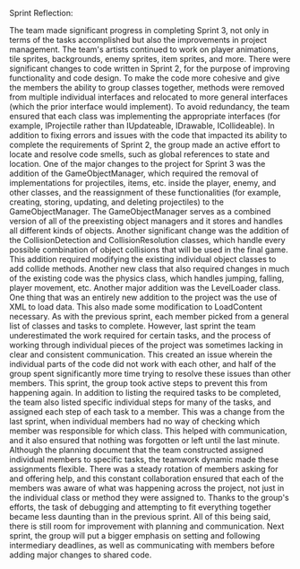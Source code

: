Sprint Reflection:

The team made significant progress in completing Sprint 3, not only in terms of the tasks accomplished but also the improvements in project management. 
The team's artists continued to work on player animations, tile sprites, backgrounds, enemy sprites, item sprites, and more.
There were significant changes to code written in Sprint 2, for the purpose of improving functionality and code design. To make the code more cohesive and give the members the ability to group classes together, methods were removed from multiple individual interfaces and relocated to more general interfaces (which the prior interface would implement). To avoid redundancy, the team ensured that each class was implementing the appropriate interfaces (for example, IProjectile rather than  IUpdateable, IDrawable, ICollideable). In addition to fixing errors and issues with the code that impacted its ability to complete the requirements of Sprint 2, the group made an active effort to locate and resolve code smells, such as global references to state and location.
One of the major changes to the project for Sprint 3 was the addition of the GameObjectManager, which required the removal of implementations for projectiles, items, etc. inside the player, enemy, and other classes, and the reassignment of these functionalities (for example, creating, storing, updating, and deleting projectiles) to the GameObjectManager. The GameObjectManager serves as a combined version of all of the preexisting object managers and it stores and handles all different kinds of objects.
Another significant change was the addition of the CollisionDetection and CollisionResolution classes, which handle every possible combination of object collisions that will be used in the final game. This addition required modifying the existing individual object classes to add collide methods. Another new class that also required changes in much of the existing code was the physics class, which handles jumping, falling, player movement, etc.
Another major addition was the LevelLoader class.
One thing that was an entirely new addition to the project was the use of XML to load data. This also made some modification to LoadContent necessary.
As with the previous sprint, each member picked from a general list of classes and tasks to complete. However, last sprint the team underestimated the work required for certain tasks, and the process of working through individual pieces of the project was sometimes lacking in clear and consistent communication. This created an issue wherein the individual parts of the code did not work with each other, and half of the group spent significantly more time trying to resolve these issues than other members. This sprint, the group took active steps to prevent this from happening again. In addition to listing the required tasks to be completed, the team also listed specific individual steps for many of the tasks, and assigned each step of each task to a member. This was a change from the last sprint, when individual members had no way of checking which member was responsible for which class. This helped with communication, and it also ensured that nothing was forgotten or left until the last minute. Although the planning document that the team constructed assigned individual members to specific tasks, the teamwork dynamic made these assignments flexible. There was a steady rotation of members asking for and offering help, and this constant collaboration ensured that each of the members was aware of what was happening across the project, not just in the individual class or method they were assigned to. Thanks to the group's efforts, the task of debugging and attempting to fit everything together became less daunting than in the previous sprint. All of this being said, there is still room for improvement with planning and communication. Next sprint, the group will put a bigger emphasis on setting and following intermediary deadlines, as well as communicating with members before adding major changes to shared code.
